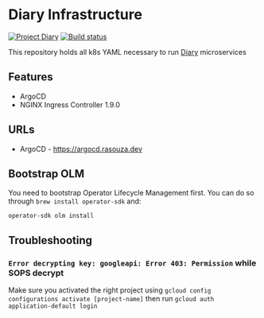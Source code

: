 # Diary Infrastructure
[![Project Diary](https://img.shields.io/badge/project-diary-blue?style=flat-square&logo=git)](https://github.com/users/rasouza/projects/2)
[![Build status](https://img.shields.io/buildkite/a8cf2d43ca14c00c118b574c073f6e0f4e799af56f82a6f836/master?label=deploy&logo=kubernetes&logoColor=white&style=flat-square)](https://buildkite.com/rasouza/diary-deploy)

This repository holds all k8s YAML necessary to run [Diary](https://github.com/users/rasouza/projects/2) microservices

## Features
- ArgoCD
- NGINX Ingress Controller 1.9.0

## URLs
- ArgoCD - https://argocd.rasouza.dev

## Bootstrap OLM
You need to bootstrap Operator Lifecycle Management first. You can do so through `brew install operator-sdk` and:

```
operator-sdk olm install
```

## Troubleshooting

### `Error decrypting key: googleapi: Error 403: Permission` while SOPS decrypt

Make sure you activated the right project using `gcloud config configurations activate [project-name]` then run `gcloud auth application-default login`